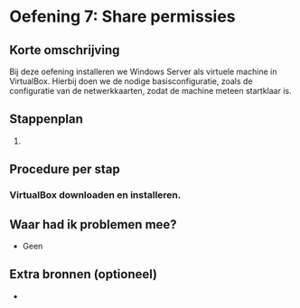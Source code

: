 # Oefening 7: Share permissies

## Korte omschrijving

Bij deze oefening installeren we Windows Server als virtuele machine in VirtualBox. Hierbij doen we de nodige basisconfiguratie, zoals de configuratie van de netwerkkaarten, zodat de machine meteen startklaar is.

## Stappenplan

1. 

## Procedure per stap

### VirtualBox downloaden en installeren.

## Waar had ik problemen mee?

* Geen 

## Extra bronnen (optioneel)

- 